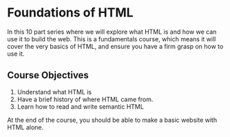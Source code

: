 # Foundations of HTML
In this 10 part series where we will explore what HTML is and how we can use it to build the web. This is a fundamentals course, which means it will cover the very basics of HTML, and ensure you have a firm grasp on how to use it.

## Course Objectives
1. Understand what HTML is
2. Have a brief history of where HTML came from.
3. Learn how to read and write semantic HTML

At the end of the course, you should be able to make a basic website with HTML alone.

